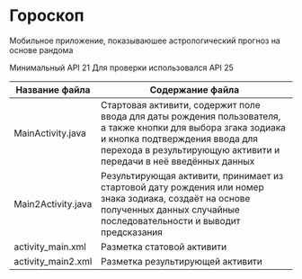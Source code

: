 # Гороскоп

Мобильное приложение, показываюшее астрологический прогноз на основе рандома

Минимальный API 21
Для проверки использовался API 25

Название файла       | Содержание файла
---------------------|----------------------
MainActivity.java    | Стартовая активити, содержит поле ввода для даты рождения пользователя, а также кнопки  для выбора згака зодиака и кнопка подтверждения ввода для перехода в результирующую активити и передачи в неё введённых данных
Main2Activity.java   | Результирующая активити, принимает из стартовой дату рождения или номер знака зодиака, создаёт на основе полученных данных случайные последовательности и выводит предсказания
activity_main.xml    | Разметка статовой активити
activity_main2.xml   | Разметка результирующей активити
